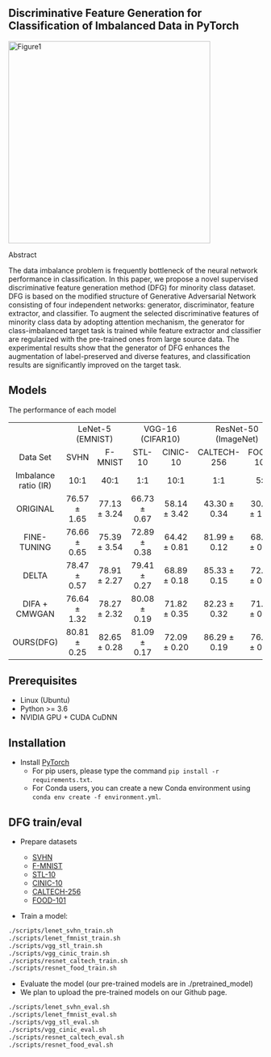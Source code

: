 ## Discriminative Feature Generation for Classification of Imbalanced Data in PyTorch
<img width="400" alt="Figure1" src="https://user-images.githubusercontent.com/27656658/84164881-b73aba00-aa7b-11ea-9905-bc182d670cde.png">

Abstract

The data imbalance problem is frequently bottleneck of the neural network performance in classification. In this paper, we propose a novel supervised discriminative feature generation method (DFG) for minority class dataset. DFG is based on the modified structure of Generative Adversarial Network consisting of four independent networks: generator, discriminator, feature extractor, and classifier. To augment the selected discriminative features of minority class data by adopting attention mechanism, the generator for class-imbalanced target task is trained while feature extractor and classifier are regularized with the pre-trained ones from large source data. The experimental results show that the generator of DFG enhances the augmentation of label-preserved and diverse features, and classification results are significantly improved on the target task.

## Models

The performance of each model

<table>
  <tr align="center">
    <td colspan="2"></td>
    <td colspan="2">LeNet-5 (EMNIST)</td>
    <td colspan="2">VGG-16 (CIFAR10)</td>
    <td colspan="2">ResNet-50 (ImageNet)</td>
  </tr>
  <tr align="center">
    <td colspan="2">Data Set</td>
    <td>SVHN</td>
    <td>F-MNIST</td>
    <td>STL-10</td>
    <td>CINIC-10</td>
    <td>CALTECH-256</td>
    <td>FOOD-101</td>
  </tr>
  <tr align="center">
    <td colspan="2">Imbalance ratio (IR)</td>
    <td>10:1</td>
    <td>40:1</td>
    <td>1:1</td>
    <td>10:1</td>
    <td>1:1</td>
    <td>5:1</td>
  </tr>
  <tr align="center">
    <td colspan="2">ORIGINAL</td>
    <td>76.57 ± 1.65</td>
    <td>77.13 ± 3.24</td>
    <td>66.73 ± 0.67</td>
    <td>58.14 ± 3.42</td>
    <td>43.30 ± 0.34</td>
    <td>30.17 ± 1.72</td>
  </tr>
  <tr align="center">
    <td colspan="2">FINE-TUNING</td>
    <td>76.66 ± 0.65</td>
    <td>75.39 ± 3.54</td>
    <td>72.89 ± 0.38</td>
    <td>64.42 ± 0.81</td>
    <td>81.99 ± 0.12</td>
    <td>68.99 ± 0.42</td>
  </tr>
  <tr align="center">
    <td colspan="2">DELTA</td>
    <td>78.47 ± 0.57</td>
    <td>78.91 ± 2.27</td>
    <td>79.41 ± 0.27</td>
    <td>68.89 ± 0.18</td>
    <td>85.33 ± 0.15</td>
    <td>72.03 ± 0.35</td>
  </tr>
  <tr align="center">
    <td colspan="2">DIFA + CMWGAN</td>
    <td>76.64 ± 1.32</td>
    <td>78.27 ± 2.32</td>
    <td>80.08 ± 0.19</td>
    <td>71.82 ± 0.35</td>
    <td>82.23 ± 0.32</td>
    <td>71.71 ± 0.08</td>
  </tr>
  <tr align="center" style="bold">
    <td colspan="2">OURS(DFG)</td>
    <td>80.81 ± 0.25</td>
    <td>82.65 ± 0.28</td>
    <td>81.09 ± 0.17</td>
    <td>72.09 ± 0.20</td>
    <td>86.29 ± 0.19</td>
    <td>76.00 ± 0.36</td>
  </tr>
</table>

## Prerequisites
- Linux (Ubuntu)
- Python >= 3.6
- NVIDIA GPU + CUDA CuDNN

## Installation

<!--
- Clone this repo:
```bash
git clone https://github.com/
cd dfg
```
-->

- Install [PyTorch](http://pytorch.org)
  - For pip users, please type the command `pip install -r requirements.txt`.
  - For Conda users, you can create a new Conda environment using `conda env create -f environment.yml`.

## DFG train/eval
- Prepare datasets 
  - [SVHN](http://ufldl.stanford.edu/housenumbers)
  - [F-MNIST](https://github.com/zalandoresearch/fashion-mnist)
  - [STL-10](https://cs.stanford.edu/~acoates/stl10)
  - [CINIC-10](https://github.com/BayesWatch/cinic-10)
  - [CALTECH-256](http://www.vision.caltech.edu/Image_Datasets/Caltech256/)
  - [FOOD-101](https://www.kaggle.com/dansbecker/food-101/home)


- Train a model:
```bash
./scripts/lenet_svhn_train.sh
./scripts/lenet_fmnist_train.sh
./scripts/vgg_stl_train.sh
./scripts/vgg_cinic_train.sh
./scripts/resnet_caltech_train.sh
./scripts/resnet_food_train.sh
```

- Evaluate the model (our pre-trained models are in ./pretrained_model)
- We plan to upload the pre-trained models on our Github page.
```bash
./scripts/lenet_svhn_eval.sh
./scripts/lenet_fmnist_eval.sh
./scripts/vgg_stl_eval.sh
./scripts/vgg_cinic_eval.sh
./scripts/resnet_caltech_eval.sh
./scripts/resnet_food_eval.sh
```
<!--
## Contributing

If you'd like to contribute, or have any suggestions for these repo, you can contact us at hello@paperswithcode.com or open an issue on this GitHub repository. 

All contributions welcome! All content in this repository is licensed under the MIT license.
-->